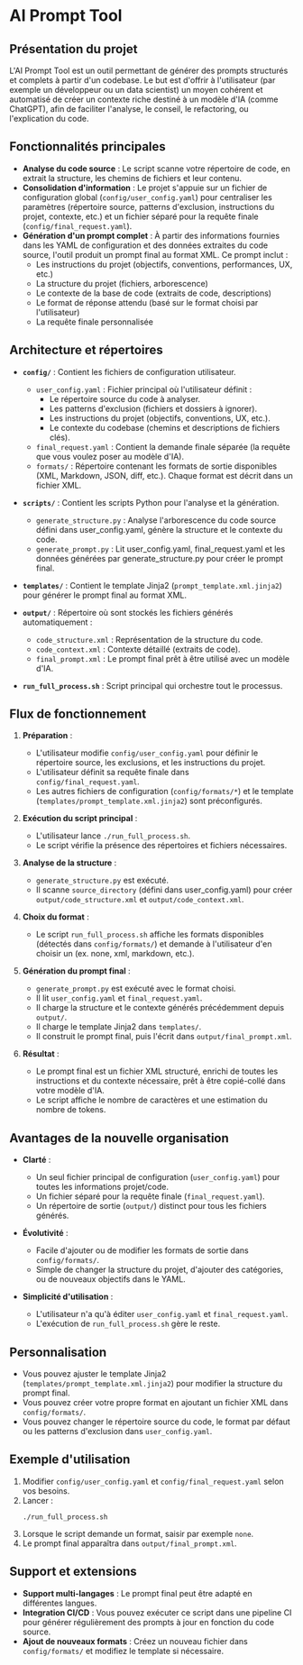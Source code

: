 # AI Prompt Tool

## Présentation du projet

L'AI Prompt Tool est un outil permettant de générer des prompts structurés et complets à partir d'un codebase. Le but est d'offrir à l'utilisateur (par exemple un développeur ou un data scientist) un moyen cohérent et automatisé de créer un contexte riche destiné à un modèle d'IA (comme ChatGPT), afin de faciliter l'analyse, le conseil, le refactoring, ou l'explication du code.

## Fonctionnalités principales

- **Analyse du code source** : Le script scanne votre répertoire de code, en extrait la structure, les chemins de fichiers et leur contenu.
- **Consolidation d'information** : Le projet s'appuie sur un fichier de configuration global (`config/user_config.yaml`) pour centraliser les paramètres (répertoire source, patterns d'exclusion, instructions du projet, contexte, etc.) et un fichier séparé pour la requête finale (`config/final_request.yaml`).
- **Génération d'un prompt complet** : À partir des informations fournies dans les YAML de configuration et des données extraites du code source, l'outil produit un prompt final au format XML. Ce prompt inclut :
  - Les instructions du projet (objectifs, conventions, performances, UX, etc.)
  - La structure du projet (fichiers, arborescence)
  - Le contexte de la base de code (extraits de code, descriptions)
  - Le format de réponse attendu (basé sur le format choisi par l'utilisateur)
  - La requête finale personnalisée

## Architecture et répertoires

- **`config/`** : Contient les fichiers de configuration utilisateur.
  - `user_config.yaml` : Fichier principal où l'utilisateur définit :
    - Le répertoire source du code à analyser.
    - Les patterns d'exclusion (fichiers et dossiers à ignorer).
    - Les instructions du projet (objectifs, conventions, UX, etc.).
    - Le contexte du codebase (chemins et descriptions de fichiers clés).
  - `final_request.yaml` : Contient la demande finale séparée (la requête que vous voulez poser au modèle d'IA).
  - `formats/` : Répertoire contenant les formats de sortie disponibles (XML, Markdown, JSON, diff, etc.). Chaque format est décrit dans un fichier XML.

- **`scripts/`** : Contient les scripts Python pour l'analyse et la génération.
  - `generate_structure.py` : Analyse l'arborescence du code source défini dans user_config.yaml, génère la structure et le contexte du code.
  - `generate_prompt.py` : Lit user_config.yaml, final_request.yaml et les données générées par generate_structure.py pour créer le prompt final.

- **`templates/`** : Contient le template Jinja2 (`prompt_template.xml.jinja2`) pour générer le prompt final au format XML.

- **`output/`** : Répertoire où sont stockés les fichiers générés automatiquement :
  - `code_structure.xml` : Représentation de la structure du code.
  - `code_context.xml` : Contexte détaillé (extraits de code).
  - `final_prompt.xml` : Le prompt final prêt à être utilisé avec un modèle d'IA.

- **`run_full_process.sh`** : Script principal qui orchestre tout le processus.

## Flux de fonctionnement

1. **Préparation** :
   - L'utilisateur modifie `config/user_config.yaml` pour définir le répertoire source, les exclusions, et les instructions du projet.
   - L'utilisateur définit sa requête finale dans `config/final_request.yaml`.
   - Les autres fichiers de configuration (`config/formats/*`) et le template (`templates/prompt_template.xml.jinja2`) sont préconfigurés.

2. **Exécution du script principal** :
   - L'utilisateur lance `./run_full_process.sh`.
   - Le script vérifie la présence des répertoires et fichiers nécessaires.

3. **Analyse de la structure** :
   - `generate_structure.py` est exécuté.
   - Il scanne `source_directory` (défini dans user_config.yaml) pour créer `output/code_structure.xml` et `output/code_context.xml`.

4. **Choix du format** :
   - Le script `run_full_process.sh` affiche les formats disponibles (détectés dans `config/formats/`) et demande à l'utilisateur d'en choisir un (ex. none, xml, markdown, etc.).

5. **Génération du prompt final** :
   - `generate_prompt.py` est exécuté avec le format choisi.
   - Il lit `user_config.yaml` et `final_request.yaml`.
   - Il charge la structure et le contexte générés précédemment depuis `output/`.
   - Il charge le template Jinja2 dans `templates/`.
   - Il construit le prompt final, puis l'écrit dans `output/final_prompt.xml`.

6. **Résultat** :
   - Le prompt final est un fichier XML structuré, enrichi de toutes les instructions et du contexte nécessaire, prêt à être copié-collé dans votre modèle d'IA.
   - Le script affiche le nombre de caractères et une estimation du nombre de tokens.

## Avantages de la nouvelle organisation

- **Clarté** :
  - Un seul fichier principal de configuration (`user_config.yaml`) pour toutes les informations projet/code.
  - Un fichier séparé pour la requête finale (`final_request.yaml`).
  - Un répertoire de sortie (`output/`) distinct pour tous les fichiers générés.

- **Évolutivité** :
  - Facile d'ajouter ou de modifier les formats de sortie dans `config/formats/`.
  - Simple de changer la structure du projet, d'ajouter des catégories, ou de nouveaux objectifs dans le YAML.

- **Simplicité d'utilisation** :
  - L'utilisateur n'a qu'à éditer `user_config.yaml` et `final_request.yaml`.
  - L'exécution de `run_full_process.sh` gère le reste.

## Personnalisation

- Vous pouvez ajuster le template Jinja2 (`templates/prompt_template.xml.jinja2`) pour modifier la structure du prompt final.
- Vous pouvez créer votre propre format en ajoutant un fichier XML dans `config/formats/`.
- Vous pouvez changer le répertoire source du code, le format par défaut ou les patterns d'exclusion dans `user_config.yaml`.

## Exemple d'utilisation

1. Modifier `config/user_config.yaml` et `config/final_request.yaml` selon vos besoins.
2. Lancer :
   ```
   ./run_full_process.sh
   ```
3. Lorsque le script demande un format, saisir par exemple `none`.
4. Le prompt final apparaîtra dans `output/final_prompt.xml`.

## Support et extensions

- **Support multi-langages** : Le prompt final peut être adapté en différentes langues.
- **Integration CI/CD** : Vous pouvez exécuter ce script dans une pipeline CI pour générer régulièrement des prompts à jour en fonction du code source.
- **Ajout de nouveaux formats** : Créez un nouveau fichier dans `config/formats/` et modifiez le template si nécessaire.
